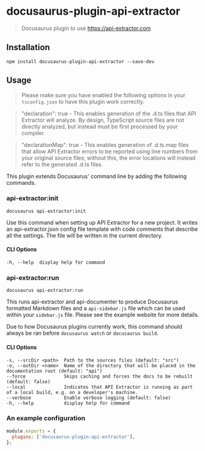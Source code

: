 # docusaurus-plugin-api-extractor

> Docusaurus plugin to use https://api-extractor.com

## Installation

```
npm install docusaurus-plugin-api-extractor --save-dev
```

## Usage

> Please make sure you have enabled the following options in your `tsconfig.json` to have this plugin work correctly.

> "declaration": true - This enables generation of the .d.ts files that API Extractor will analyze. By design, TypeScript source files are not directly analyzed, but instead must be first processed by your compiler.

> "declarationMap": true - This enables generation of .d.ts.map files that allow API Extractor errors to be reported using line numbers from your original source files; without this, the error locations will instead refer to the generated .d.ts files.

This plugin extends Docusaurus' command line by adding the following commands.

### api-extractor:init

```
docusaurus api-extractor:init
```

Use this command when setting up API Extractor for a new project. It writes an api-extractor.json config file template with code comments that describe all the settings. The file will be written in the current directory.

#### CLI Options

```
-h, --help  display help for command
```

### api-extractor:run

```
docusaurus api-extractor:run
```

This runs api-extractor and api-documenter to produce Docusaurus formatted Markdown files and a `api-sidebar.js` file which can be used within your `sidebar.js` file. Please see the example website for more details.

Due to how Docusaurus plugins currently work, this command should always be ran before `docusaurus watch` or `docusaurus build`.

#### CLI Options

```
-s, --srcDir <path>  Path to the sources files (default: "src")
-o, --outDir <name>  Name of the directory that will be placed in the documentation root (default: "api")
--force              Skips caching and forces the docs to be rebuilt (default: false)
--local              Indicates that API Extractor is running as part of a local build, e.g. on a developer's machine.
--verbose            Enable verbose logging (default: false)
-h, --help           display help for command
```

### An example configuration

```js
module.exports = {
  plugins: ['docusaurus-plugin-api-extractor'],
};
```
